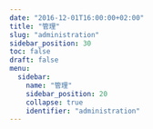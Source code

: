 ```yaml
---
date: "2016-12-01T16:00:00+02:00"
title: "管理"
slug: "administration"
sidebar_position: 30
toc: false
draft: false
menu:
  sidebar:
    name: "管理"
    sidebar_position: 20
    collapse: true
    identifier: "administration"
---
```


